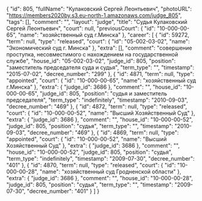 {
    "id": 805,
    "fullName": "Кулаковский Сергей Леонтьевич",
    "photoURL": "https://members2020by.s3.eu-north-1.amazonaws.com/judge_805",
    "tags": [],
    "comment": "",
    "layout": "judge",
    "title": "Судья Кулаковский Сергей Леонтьевич",
    "court": null,
    "previousCourt": {
        "id": "10-000-00-65",
        "name": "хозяйственный суд г.Минска"
    },
    "career": [
        {
            "id": 59272,
            "term": null,
            "type": "released",
            "court": {
                "id": "05-002-03-02",
                "name": "Экономический суд г. Минска"
            },
            "extra": [],
            "comment": "совершение проступка, несовместимого с нахождением на государственной службе",
            "house_id": "05-002-03-02",
            "judge_id": 805,
            "position": "заместитель председателя суда и судья",
            "term_type": "",
            "timestamp": "2015-07-02",
            "decree_number": "299"
        },
        {
            "id": 4871,
            "term": null,
            "type": "appointed",
            "court": {
                "id": "10-000-00-65",
                "name": "хозяйственный суд г.Минска"
            },
            "extra": {
                "judge_id": 3686
            },
            "comment": "",
            "house_id": "10-000-00-65",
            "judge_id": 805,
            "position": "судья и заместитель председателя",
            "term_type": "indefinitely",
            "timestamp": "2010-09-03",
            "decree_number": "469"
        },
        {
            "id": 4872,
            "term": null,
            "type": "released",
            "court": {
                "id": "10-000-00-52",
                "name": "Высший Хозяйственный Суд"
            },
            "extra": {
                "judge_id": 3686
            },
            "comment": "",
            "house_id": "10-000-00-52",
            "judge_id": 805,
            "position": "судья",
            "term_type": "",
            "timestamp": "2010-09-03",
            "decree_number": "469"
        },
        {
            "id": 4869,
            "term": null,
            "type": "appointed",
            "court": {
                "id": "10-000-00-52",
                "name": "Высший Хозяйственный Суд"
            },
            "extra": {
                "judge_id": 3686
            },
            "comment": "",
            "house_id": "10-000-00-52",
            "judge_id": 805,
            "position": "судья",
            "term_type": "indefinitely",
            "timestamp": "2009-07-30",
            "decree_number": "401"
        },
        {
            "id": 4870,
            "term": null,
            "type": "released",
            "court": {
                "id": "10-000-00-28",
                "name": "хозяйственный суд Гродненской области"
            },
            "extra": {
                "judge_id": 3686
            },
            "comment": "",
            "house_id": "10-000-00-28",
            "judge_id": 805,
            "position": "судья",
            "term_type": "",
            "timestamp": "2009-07-30",
            "decree_number": "401"
        }
    ]
}